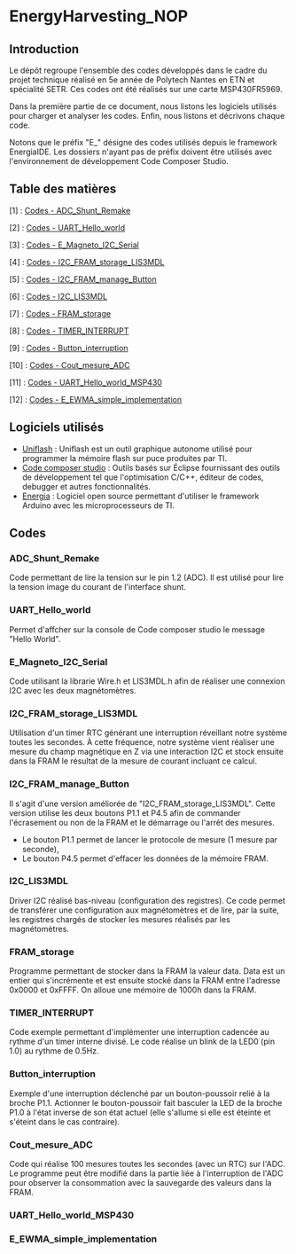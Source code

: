 # EnergyHarvesting_NOP

## Introduction

Le dépôt regroupe l'ensemble des codes développés dans le cadre du projet technique réalisé en 5e année de Polytech Nantes en ETN et spécialité SETR. Ces codes ont été réalisés sur une carte MSP430FR5969.

Dans la première partie de ce document, nous listons les logiciels utilisés pour charger et analyser les codes. Enfin, nous listons et décrivons chaque code.

Notons que le préfix "E_" désigne des codes utilisés depuis le framework EnergiaIDE. Les dossiers n'ayant pas de préfix doivent être utilisés avec l'environnement de développement Code Composer Studio.

## Table des matières

[1] : [Codes - ADC_Shunt_Remake](#adc_shunt_remake)  

[2] : [Codes - UART_Hello_world](#uart_hello_world)  

[3] : [Codes - E_Magneto_I2C_Serial](#e_magneto_i2c_serial)  

[4] : [Codes - I2C_FRAM_storage_LIS3MDL](#i2c_fram_storage_lis3mdl)  

[5] : [Codes - I2C_FRAM_manage_Button](#i2c_fram_manage_button)  

[6] : [Codes - I2C_LIS3MDL](#i2c_lis3mdl)  

[7] : [Codes - FRAM_storage](#fram_storage)  

[8] : [Codes - TIMER_INTERRUPT](#timer_interrupt)  

[9] : [Codes - Button_interruption](#button_interruption) 

[10] : [Codes - Cout_mesure_ADC](#cout_mesure_adc) 

[11] : [Codes - UART_Hello_world_MSP430](#uart_hello_world_msp430) 

[12] : [Codes - E_EWMA_simple_implementation](#e_ewma_simple_implementation) 

## Logiciels utilisés


- [Uniflash](https://www.ti.com/tool/UNIFLASH) : Uniflash est un outil graphique autonome utilisé pour programmer la mémoire flash sur puce produites par TI.
- [Code composer studio](https://www.ti.com/tool/CCSTUDIO#overview) : Outils basés sur Éclipse fournissant des outils de développement tel que l'optimisation C/C++, éditeur de codes, debugger et autres fonctionnalités.
- [Energia](https://energia.nu/) : Logiciel open source permettant d'utiliser le framework Arduino avec les microprocesseurs de TI.

## Codes

### ADC_Shunt_Remake

Code permettant de lire la tension sur le pin 1.2 (ADC). Il est utilisé pour lire la tension image du courant de l'interface shunt.

### UART_Hello_world

Permet d'affcher sur la console de Code composer studio le message "Hello World".

### E_Magneto_I2C_Serial

Code utilisant la librarie Wire.h et LIS3MDL.h afin de réaliser une connexion I2C avec les deux magnétomètres.

### I2C_FRAM_storage_LIS3MDL

Utilisation d'un timer RTC générant une interruption réveillant notre système toutes les secondes. À cette fréquence, notre système vient réaliser une mesure du champ magnétique en Z via une interaction I2C et stock ensuite dans la FRAM le résultat de la mesure de courant incluant ce calcul.

### I2C_FRAM_manage_Button

Il s'agit d'une version améliorée de "I2C_FRAM_storage_LIS3MDL". Cette version utilise les deux boutons P1.1 et P4.5 afin de commander l'écrasement ou non de la FRAM et le démarrage ou l'arrêt des mesures.

- Le bouton P1.1 permet de lancer le protocole de mesure (1 mesure par seconde),
- Le bouton P4.5 permet d'effacer les données de la mémoire FRAM.

### I2C_LIS3MDL

Driver I2C réalisé bas-niveau (configuration des registres). Ce code permet de transférer une configuration aux magnétomètres et de lire, par la suite, les registres chargés de stocker les mesures réalisés par les magnétomètres.

### FRAM_storage

Programme permettant de stocker dans la FRAM la valeur data. Data est un entier qui s'incrémente et est ensuite stocké dans la FRAM entre l'adresse 0x0000 et 0xFFFF. On alloue une mémoire de 1000h dans la FRAM.

### TIMER_INTERRUPT

Code exemple permettant d'implémenter une interruption cadencée au rythme d'un timer interne divisé. Le code réalise un blink de la LED0 (pin 1.0) au rythme de 0.5Hz.

### Button_interruption 

Exemple d'une interruption déclenché par un bouton-poussoir relié à la broche P1.1. Actionner le bouton-poussoir fait basculer la LED de la broche P1.0 à l'état inverse de son état actuel (elle s'allume si elle est éteinte et s'éteint dans le cas contraire).

### Cout_mesure_ADC

Code qui réalise 100 mesures toutes les secondes (avec un RTC) sur l'ADC. Le programme peut être modifié dans la partie liée à l'interruption de l'ADC pour observer la consommation avec la sauvegarde des valeurs dans la FRAM.

### UART_Hello_world_MSP430

### E_EWMA_simple_implementation
